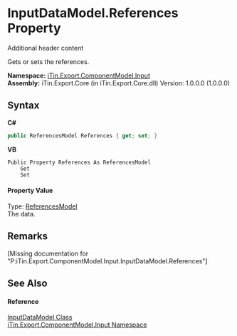 # InputDataModel.References Property 
Additional header content 

Gets or sets the references.

**Namespace:**&nbsp;<a href="N_iTin_Export_ComponentModel_Input">iTin.Export.ComponentModel.Input</a><br />**Assembly:**&nbsp;iTin.Export.Core (in iTin.Export.Core.dll) Version: 1.0.0.0 (1.0.0.0)

## Syntax

**C#**<br />
``` C#
public ReferencesModel References { get; set; }
```

**VB**<br />
``` VB
Public Property References As ReferencesModel
	Get
	Set
```


#### Property Value
Type: <a href="T_iTin_Export_Model_ReferencesModel">ReferencesModel</a><br />The data.

## Remarks
\[Missing <remarks> documentation for "P:iTin.Export.ComponentModel.Input.InputDataModel.References"\]

## See Also


#### Reference
<a href="T_iTin_Export_ComponentModel_Input_InputDataModel">InputDataModel Class</a><br /><a href="N_iTin_Export_ComponentModel_Input">iTin.Export.ComponentModel.Input Namespace</a><br />